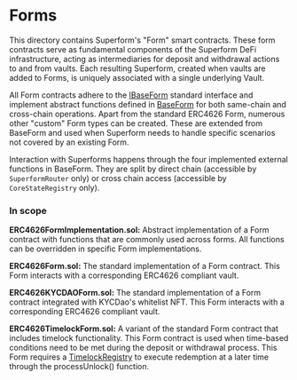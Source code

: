 # Forms

This directory contains Superform's "Form" smart contracts. These form contracts serve as fundamental components of the Superform DeFi infrastructure, acting as intermediaries for deposit and withdrawal actions to and from vaults. Each resulting Superform, created when vaults are added to Forms, is uniquely associated with a single underlying Vault.

All Form contracts adhere to the [IBaseForm](../interfaces/IBaseForm.sol) standard interface and implement abstract functions defined in [BaseForm](../BaseForm.sol) for both same-chain and cross-chain operations. Apart from the standard ERC4626 Form, numerous other "custom" Form types can be created. These are extended from BaseForm and used when Superform needs to handle specific scenarios not covered by an existing Form.

Interaction with Superforms happens through the four implemented external functions in BaseForm. They are split by direct chain (accessible by `SuperformRouter` only) or cross chain access (accessible by `CoreStateRegistry` only).

### In scope

**ERC4626FormImplementation.sol:** Abstract implementation of a Form contract with functions that are commonly used across forms. All functions can be overridden in specific Form implementations.

**ERC4626Form.sol:** The standard implementation of a Form contract. This Form interacts with a corresponding ERC4626 compliant vault.

**ERC4626KYCDAOForm.sol:** The standard implementation of a Form contract integrated with KYCDao's whitelist NFT. This Form interacts with a corresponding ERC4626 compliant vault.

**ERC4626TimelockForm.sol:** A variant of the standard Form contract that includes timelock functionality. This Form contract is used when time-based conditions need to be met during the deposit or withdrawal process. This Form requires a [TimelockRegistry](../crosschain-data/extensions/TimelockStateRegistry.sol) to execute redemption at a later time through the processUnlock() function.
